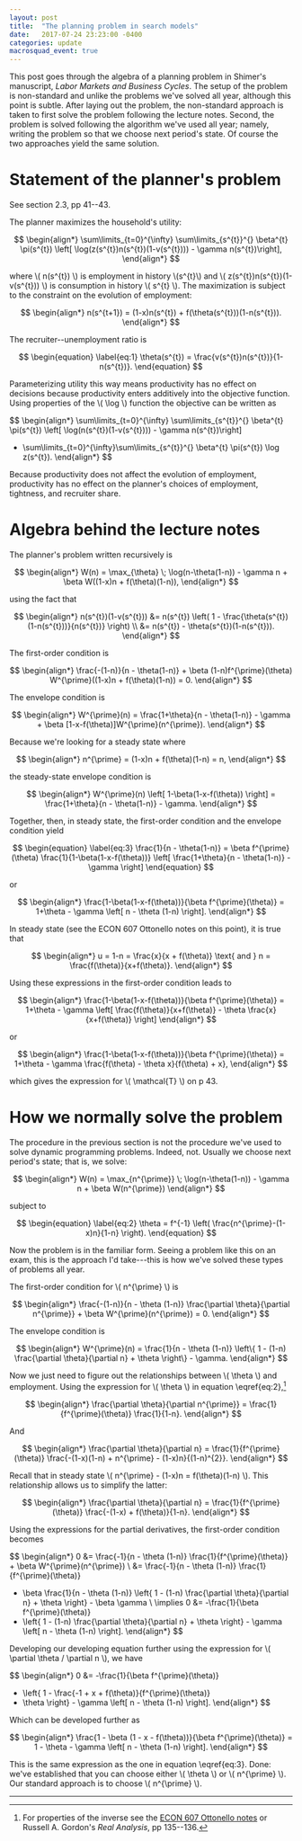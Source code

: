 ```yaml
---
layout: post
title:  "The planning problem in search models"
date:   2017-07-24 23:23:00 -0400
categories: update
macrosquad_event: true
---
```


This post goes through the algebra of a planning problem in Shimer's manuscript,
_Labor Markets and Business Cycles_.
The setup of the problem is non-standard and unlike the problems we've solved all year,
although this point is subtle.
After laying out the problem, the non-standard approach is taken to first solve the problem
following the lecture notes.
Second, the problem is solved following the algorithm we've used all year;
namely, writing the problem so that we choose next period's state.
Of course the two approaches yield the same solution.


<!--more-->



# Statement of the planner's problem
See section 2.3, pp 41--43.

The planner maximizes the household's utility:

$$
\begin{align*}
\sum\limits_{t=0}^{\infty} \sum\limits_{s^{t}}^{} \beta^{t} \pi(s^{t})
\left[ \log(z(s^{t})n(s^{t})(1-v(s^{t}))) - \gamma n(s^{t})\right],
\end{align*}
$$

where \\( n(s^{t}) \\) is employment in history \\(s^{t}\\) and \\( z(s^{t})n(s^{t})(1-v(s^{t})) \\) is consumption in history \\( s^{t} \\).
The maximization is subject to the constraint on the evolution of employment:

$$
\begin{align*}
n(s^{t+1}) = (1-x)n(s^{t}) + f(\theta(s^{t}))(1-n(s^{t})).
\end{align*}
$$

The recruiter--unemployment ratio is

$$
\begin{equation}
\label{eq:1}
\theta(s^{t}) = \frac{v(s^{t})n(s^{t})}{1-n(s^{t})}.
\end{equation}
$$

Parameterizing utility this way means productivity has no effect on decisions because productivity enters additively into the objective function.
Using properties of the \\( \log \\) function the objective can be written as

$$
\begin{align*}
\sum\limits_{t=0}^{\infty} \sum\limits_{s^{t}}^{} \beta^{t} \pi(s^{t})
\left[ \log(n(s^{t})(1-v(s^{t}))) - \gamma n(s^{t})\right]
+ \sum\limits_{t=0}^{\infty}\sum\limits_{s^{t}}^{} \beta^{t} \pi(s^{t}) \log z(s^{t}).
\end{align*}
$$

Because productivity does not affect the evolution of employment,
productivity has no effect on the planner's choices of employment, tightness, and recruiter share.

# Algebra behind the lecture notes

The planner's problem written recursively is

$$
\begin{align*}
W(n) = \max_{\theta} \; \log(n-\theta(1-n)) - \gamma n + \beta W((1-x)n + f(\theta)(1-n)),
\end{align*}
$$

using the fact that

$$
\begin{align*}
n(s^{t})(1-v(s^{t})) &= n(s^{t}) \left( 1 - \frac{\theta(s^{t})(1-n(s^{t}))}{n(s^{t})} \right) \\
&= n(s^{t}) - \theta(s^{t})(1-n(s^{t})).
\end{align*}
$$

The first-order condition is

$$
\begin{align*}
\frac{-(1-n)}{n - \theta(1-n)} + \beta (1-n)f^{\prime}(\theta) W^{\prime}((1-x)n + f(\theta)(1-n)) = 0.
\end{align*}
$$

The envelope condition is

$$
\begin{align*}
W^{\prime}(n) = \frac{1+\theta}{n - \theta(1-n)} - \gamma + \beta [1-x-f(\theta)]W^{\prime}(n^{\prime}).
\end{align*}
$$

Because we're looking for a steady state where

$$
\begin{align*}
n^{\prime} = (1-x)n + f(\theta)(1-n) = n,
\end{align*}
$$

the steady-state envelope condition is

$$
\begin{align*}
W^{\prime}(n) \left[ 1-\beta(1-x-f(\theta)) \right] = \frac{1+\theta}{n - \theta(1-n)} - \gamma.
\end{align*}
$$

Together, then, in steady state, the first-order condition and the envelope condition yield

$$
\begin{equation}
\label{eq:3}
\frac{1}{n - \theta(1-n)} = \beta f^{\prime}(\theta) \frac{1}{1-\beta(1-x-f(\theta))}
\left[ \frac{1+\theta}{n - \theta(1-n)} - \gamma \right]
\end{equation}
$$

or

$$
\begin{align*}
\frac{1-\beta(1-x-f(\theta))}{\beta f^{\prime}(\theta)} = 1+\theta - \gamma \left[ n - \theta (1-n) \right].
\end{align*}
$$

In steady state (see the ECON 607 Ottonello notes on this point), it is true that

$$
\begin{align*}
u = 1-n = \frac{x}{x + f(\theta)} \text{ and } n = \frac{f(\theta)}{x+f(\theta)}.
\end{align*}
$$

Using these expressions in the first-order condition leads to

$$
\begin{align*}
\frac{1-\beta(1-x-f(\theta))}{\beta f^{\prime}(\theta)} =
1+\theta - \gamma \left[ \frac{f(\theta)}{x+f(\theta)} - \theta \frac{x}{x+f(\theta)} \right]
\end{align*}
$$

or

$$
\begin{align*}
\frac{1-\beta(1-x-f(\theta))}{\beta f^{\prime}(\theta)} =
1+\theta - \gamma \frac{f(\theta) - \theta x}{f(\theta) + x},
\end{align*}
$$

which gives the expression for \\( \mathcal{T} \\) on p 43.

# How we normally solve the problem
The procedure in the previous section is not the procedure we've used to solve dynamic programming problems.
Indeed, not.
Usually we choose next period's state;
that is, we solve:

$$
\begin{align*}
W(n) = \max_{n^{\prime}} \; \log(n-\theta(1-n)) - \gamma n + \beta W(n^{\prime})
\end{align*}
$$

subject to

$$
\begin{equation}
\label{eq:2}
\theta = f^{-1} \left( \frac{n^{\prime}-(1-x)n}{1-n} \right).
\end{equation}
$$

Now the problem is in the familiar form.
Seeing a problem like this on an exam, this is the approach I'd take---this is how we've solved these types of problems all year.

<!-- ## First-order conditions -->

The first-order condition for \\( n^{\prime} \\) is

$$
\begin{align*}
\frac{-(1-n)}{n - \theta (1-n)} \frac{\partial \theta}{\partial n^{\prime}} + \beta W^{\prime}(n^{\prime}) = 0.
\end{align*}
$$

The envelope condition is

$$
\begin{align*}
W^{\prime}(n) = \frac{1}{n - \theta (1-n)}
\left\{ 1 - (1-n) \frac{\partial \theta}{\partial n} + \theta \right\} - \gamma.
\end{align*}
$$

Now we just need to figure out the relationships between \\( \theta \\) and employment.
Using the expression for \\( \theta \\) in equation \eqref{eq:2},[^fn1]

$$
\begin{align*}
\frac{\partial \theta}{\partial n^{\prime}} = \frac{1}{f^{\prime}(\theta)} \frac{1}{1-n}.
\end{align*}
$$

And

$$
\begin{align*}
\frac{\partial \theta}{\partial n} = \frac{1}{f^{\prime}(\theta)}
\frac{-(1-x)(1-n) + n^{\prime} - (1-x)n}{(1-n)^{2}}.
\end{align*}
$$

Recall that in steady state \\( n^{\prime} - (1-x)n = f(\theta)(1-n) \\).
This relationship allows us to simplify the latter:

$$
\begin{align*}
\frac{\partial \theta}{\partial n} = \frac{1}{f^{\prime}(\theta)}
\frac{-(1-x) + f(\theta)}{1-n}.
\end{align*}
$$

Using the expressions for the partial derivatives,
the first-order condition becomes

$$
\begin{align*}
0 &= \frac{-1}{n - \theta (1-n)} \frac{1}{f^{\prime}(\theta)} + \beta W^{\prime}(n^{\prime}) \\
&= \frac{-1}{n - \theta (1-n)} \frac{1}{f^{\prime}(\theta)}
+ \beta \frac{1}{n - \theta (1-n)}
\left\{ 1 - (1-n) \frac{\partial \theta}{\partial n} + \theta \right\} - \beta \gamma \\
\implies 0 &= -\frac{1}{\beta f^{\prime}(\theta)}
+ \left\{ 1 - (1-n) \frac{\partial \theta}{\partial n} + \theta \right\} - \gamma \left[ n - \theta (1-n) \right].
\end{align*}
$$

Developing our developing equation further using the expression for \\( \partial \theta / \partial n \\),
we have

$$
\begin{align*}
0 &= -\frac{1}{\beta f^{\prime}(\theta)}
+ \left\{ 1 - \frac{-1 + x + f(\theta)}{f^{\prime}(\theta)}
+ \theta \right\} - \gamma \left[ n - \theta (1-n) \right].
\end{align*}
$$

Which can be developed further as

$$
\begin{align*}
\frac{1 - \beta (1 - x - f(\theta))}{\beta f^{\prime}(\theta)} = 1 - \theta - \gamma \left[ n - \theta (1-n) \right].
\end{align*}
$$

This is the same expression as the one in equation \eqref{eq:3}.
Done: we've established that you can choose either \\( \theta \\) or \\( n^{\prime} \\).
Our standard approach is to choose \\( n^{\prime} \\).

***
[^fn1]: For properties of the inverse see the [ECON 607 Ottonello notes](https://umich.box.com/s/xczz87igzno3lzpfkapiurrp8izzivud) or Russell A. Gordon's _Real Analysis_, pp 135--136.
